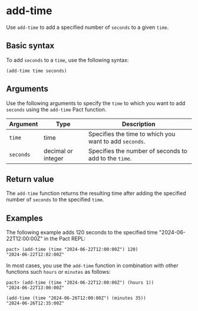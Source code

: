 # add-time

Use `add-time` to add a specified number of `seconds` to a given `time`.

## Basic syntax

To add `seconds` to a `time`, use the following syntax:

```pact
(add-time time seconds)
```

## Arguments

Use the following arguments to specify the `time` to which you want to add `seconds` using the `add-time` Pact function.

| Argument | Type | Description |
| --- | --- | --- |
| `time` | time | Specifies the time to which you want to add `seconds`. |
| `seconds` | decimal or integer | Specifies the number of seconds to add to the `time`. |

## Return value

The `add-time` function returns the resulting time after adding the specified number of `seconds` to the specified `time`.

## Examples

The following example adds 120 seconds to the specified time "2024-06-22T12:00:00Z" in the Pact REPL:

```pact
pact> (add-time (time "2024-06-22T12:00:00Z") 120)
"2024-06-22T12:02:00Z"
```

In most cases, you use the `add-time` function in combination with other functions such `hours` or `minutes` as follows:

```pact
pact> (add-time (time "2024-06-22T12:00:00Z") (hours 1))
"2024-06-22T13:00:00Z"

(add-time (time "2024-06-26T12:00:00Z") (minutes 35))
"2024-06-26T12:35:00Z"
```
